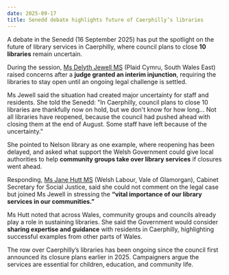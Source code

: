 ```yaml
---
date: 2025-09-17
title: Senedd debate highlights future of Caerphilly’s libraries
---
```


A debate in the Senedd (16 September 2025) has put the spotlight on the future of library services in Caerphilly, where council plans to close **10 libraries** remain uncertain.  

During the session, [Ms Delyth Jewell MS](https://senedd.wales/people/5207) (Plaid Cymru, South Wales East) raised concerns after a **judge granted an interim injunction**, requiring the libraries to stay open until an ongoing legal challenge is settled.  

Ms Jewell said the situation had created major uncertainty for staff and residents. She told the Senedd: "In Caerphilly, council plans to close 10 libraries are thankfully now on hold, but we don't know for how long... Not all libraries have reopened, because the council had pushed ahead with closing them at the end of August. Some staff have left because of the uncertainty."  

She pointed to Nelson library as one example, where reopening has been delayed, and asked what support the Welsh Government could give local authorities to help **community groups take over library services** if closures went ahead.  

Responding, [Ms Jane Hutt MS](https://senedd.wales/people/156) (Welsh Labour, Vale of Glamorgan), Cabinet Secretary for Social Justice, said she could not comment on the legal case but joined Ms Jewell in stressing the **“vital importance of our library services in our communities.”**  

Ms Hutt noted that across Wales, community groups and councils already play a role in sustaining libraries. She said the Government would consider **sharing expertise and guidance** with residents in Caerphilly, highlighting successful examples from other parts of Wales.  

The row over Caerphilly’s libraries has been ongoing since the council first announced its closure plans earlier in 2025. Campaigners argue the services are essential for children, education, and community life.  
